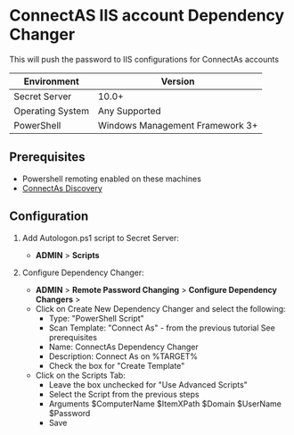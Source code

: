 # ConnectAS IIS account Dependency Changer

This will push the password to IIS configurations for ConnectAs accounts

| Environment | Version |
| ------ | ------ |
| Secret Server | 10.0+ |
| Operating System | Any Supported |
| PowerShell | Windows Management Framework 3+ |

## Prerequisites

- Powershell remoting enabled on these machines
- [ConnectAs Discovery](https://github.com/thycotic/Discovery/tree/master/IIS-ConnectAS-Account "IIS ConnectAS Discovery")

## Configuration

1. Add Autologon.ps1 script to Secret Server:
   - **ADMIN** > **Scripts**

2. Configure Dependency Changer:
   - **ADMIN** > **Remote Password Changing** > **Configure Dependency Changers** >
   - Click on Create New Dependency Changer and select the following:
       - Type: "PowerShell Script"
       - Scan Template: "Connect As" - from the previous tutorial See prerequisites
       - Name: ConnectAs Dependency Changer
       - Description: Connect As on %TARGET%
       - Check the box for "Create Template"
   - Click on the Scripts Tab:
      - Leave the box unchecked for "Use Advanced Scripts"
      - Select the Script from the previous steps
      - Arguments $ComputerName $ItemXPath $Domain $UserName $Password
      - Save
